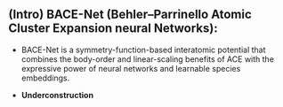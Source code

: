 ## (Intro) BACE-Net (Behler–Parrinello Atomic Cluster Expansion neural Networks):
 - BACE-Net is a symmetry-function-based interatomic potential that combines the body-order and linear-scaling benefits of ACE with the expressive power of neural networks and learnable species embeddings.

- **Underconstruction**
